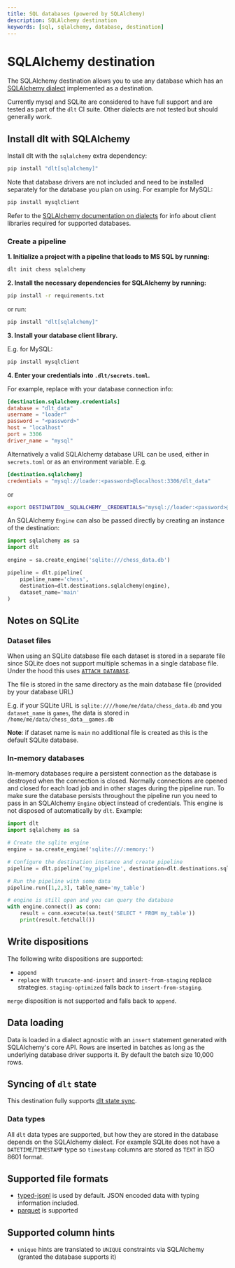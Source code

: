 ```yaml
---
title: SQL databases (powered by SQLAlchemy)
description: SQLAlchemy destination
keywords: [sql, sqlalchemy, database, destination]
---
```


# SQLAlchemy destination

The SQLAlchemy destination allows you to use any database which has an [SQLAlchemy dialect](https://docs.sqlalchemy.org/en/20/dialects/) implemented as a destination.

Currently mysql and SQLite are considered to have full support and are tested as part of the `dlt` CI suite. Other dialects are not tested but should generally work.

## Install dlt with SQLAlchemy

Install dlt with the `sqlalchemy` extra dependency:

```sh
pip install "dlt[sqlalchemy]"
```

Note that database drivers are not included and need to be installed separately for
the database you plan on using. For example for MySQL:

```sh
pip install mysqlclient
```

Refer to the [SQLAlchemy documentation on dialects](https://docs.sqlalchemy.org/en/20/dialects/) for info about client libraries required for supported databases.

### Create a pipeline

**1. Initialize a project with a pipeline that loads to MS SQL by running:**
```sh
dlt init chess sqlalchemy
```

**2. Install the necessary dependencies for SQLAlchemy by running:**
```sh
pip install -r requirements.txt
```
or run:
```sh
pip install "dlt[sqlalchemy]"
```

**3. Install your database client library.**

E.g. for MySQL:
```sh
pip install mysqlclient
```

**4. Enter your credentials into `.dlt/secrets.toml`.**

For example, replace with your database connection info:
```toml
[destination.sqlalchemy.credentials]
database = "dlt_data"
username = "loader"
password = "<password>"
host = "localhost"
port = 3306
driver_name = "mysql"
```

Alternatively a valid SQLAlchemy database URL can be used, either in `secrets.toml` or as an environment variable.
E.g.

```toml
[destination.sqlalchemy]
credentials = "mysql://loader:<password>@localhost:3306/dlt_data"
```

or

```sh
export DESTINATION__SQLALCHEMY__CREDENTIALS="mysql://loader:<password>@localhost:3306/dlt_data"
```

An SQLAlchemy `Engine` can also be passed directly by creating an instance of the destination:

```py
import sqlalchemy as sa
import dlt

engine = sa.create_engine('sqlite:///chess_data.db')

pipeline = dlt.pipeline(
    pipeline_name='chess',
    destination=dlt.destinations.sqlalchemy(engine),
    dataset_name='main'
)
```

## Notes on SQLite

### Dataset files
When using an SQLite database file each dataset is stored in a separate file since SQLite does not support multiple schemas in a single database file.
Under the hood this uses [`ATTACH DATABASE`](https://www.sqlite.org/lang_attach.html).

The file is stored in the same directory as the main database file (provided by your database URL)

E.g. if your SQLite URL is `sqlite:////home/me/data/chess_data.db` and you `dataset_name` is `games`, the data
is stored in `/home/me/data/chess_data__games.db`

**Note**: if dataset name is `main` no additional file is created as this is the default SQLite database.

### In-memory databases
In-memory databases require a persistent connection as the database is destroyed when the connection is closed.
Normally connections are opened and closed for each load job and in other stages during the pipeline run.
To make sure the database persists throughout the pipeline run you need to pass in an SQLAlchemy `Engine` object instead of credentials.
This engine is not disposed of automatically by `dlt`. Example:

```py
import dlt
import sqlalchemy as sa

# Create the sqlite engine
engine = sa.create_engine('sqlite:///:memory:')

# Configure the destination instance and create pipeline
pipeline = dlt.pipeline('my_pipeline', destination=dlt.destinations.sqlalchemy(engine), dataset_name='main')

# Run the pipeline with some data
pipeline.run([1,2,3], table_name='my_table')

# engine is still open and you can query the database
with engine.connect() as conn:
    result = conn.execute(sa.text('SELECT * FROM my_table'))
    print(result.fetchall())
```

## Write dispositions

The following write dispositions are supported:

- `append`
- `replace` with `truncate-and-insert` and `insert-from-staging` replace strategies. `staging-optimized` falls back to `insert-from-staging`.

`merge` disposition is not supported and falls back to `append`.

## Data loading
Data is loaded in a dialect agnostic with an `insert` statement generated with SQLAlchemy's core API.
Rows are inserted in batches as long as the underlying database driver supports it. By default the batch size 10,000 rows.

## Syncing of `dlt` state
This destination fully supports [dlt state sync](../../general-usage/state#syncing-state-with-destination).

### Data types
All `dlt` data types are supported, but how they are stored in the database depends on the SQLAlchemy dialect.
For example SQLite does not have a `DATETIME`/`TIMESTAMP` type so `timestamp` columns are stored as `TEXT` in ISO 8601 format.

## Supported file formats
* [typed-jsonl](../file-formats/jsonl.md) is used by default. JSON encoded data with typing information included.
* [parquet](../file-formats/parquet.md) is supported

## Supported column hints
* `unique` hints are translated to `UNIQUE` constraints via SQLAlchemy (granted the database supports it)
